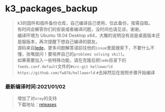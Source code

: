 # k3_packages_backup
> k3的固件和插件备份仓库，自己编译自己使用，仅此备份，按需自取。  
> 有时间会解答你们的安装或者编译问题，没时间也请见谅，谢谢。  
> 编译环境为 Ubuntu 18.04 Desktop x64，大雕的说明没有说是桌面版本还是服版本，再次提醒下想自己编译的朋友。  
> 源码来自[lede](https://github.com/coolsnowwolf/lede)，更多问题解答请前往他的`issue`里面搜索下，不要什么不懂，张嘴就问！要培养自己的`problems solving skill`。  
> 如果需要加入一些特殊功能，请在克隆后把`lede`目录下的`feeds.conf.default`文件的`#src-git helloworld https://github.com/fw876/helloworld` `#`去掉然后在按照步骤开始编译

### 最新编译时间:2021/01/02  
> 增加了对`xray`的支持  
> 下载地址：[releases](https://github.com/Mr-xn/k3_packages_backup/releases)
